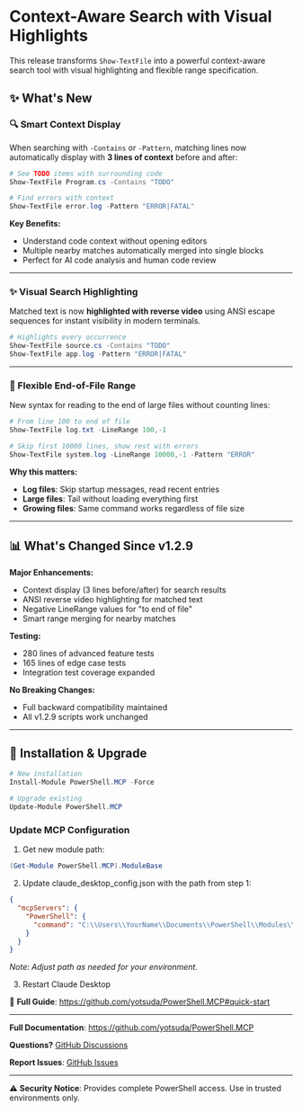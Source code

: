 # Context-Aware Search with Visual Highlights

This release transforms `Show-TextFile` into a powerful context-aware search tool with visual highlighting and flexible range specification.

## ✨ What's New

### **🔍 Smart Context Display**

When searching with `-Contains` or `-Pattern`, matching lines now automatically display with **3 lines of context** before and after:

```powershell
# See TODO items with surrounding code
Show-TextFile Program.cs -Contains "TODO"

# Find errors with context
Show-TextFile error.log -Pattern "ERROR|FATAL"
```

**Key Benefits:**
- Understand code context without opening editors
- Multiple nearby matches automatically merged into single blocks
- Perfect for AI code analysis and human code review

---

### **✨ Visual Search Highlighting**

Matched text is now **highlighted with reverse video** using ANSI escape sequences for instant visibility in modern terminals.

```powershell
# Highlights every occurrence
Show-TextFile source.cs -Contains "TODO"
Show-TextFile app.log -Pattern "ERROR|FATAL"
```

---

### **📏 Flexible End-of-File Range**

New syntax for reading to the end of large files without counting lines:

```powershell
# From line 100 to end of file
Show-TextFile log.txt -LineRange 100,-1

# Skip first 10000 lines, show rest with errors
Show-TextFile system.log -LineRange 10000,-1 -Pattern "ERROR"
```

**Why this matters:**
- **Log files**: Skip startup messages, read recent entries
- **Large files**: Tail without loading everything first
- **Growing files**: Same command works regardless of file size

---

## 📊 What's Changed Since v1.2.9

**Major Enhancements:**
- Context display (3 lines before/after) for search results
- ANSI reverse video highlighting for matched text
- Negative LineRange values for "to end of file"
- Smart range merging for nearby matches

**Testing:**
- 280 lines of advanced feature tests
- 165 lines of edge case tests
- Integration test coverage expanded

**No Breaking Changes:**
- Full backward compatibility maintained
- All v1.2.9 scripts work unchanged

---

## 🔄 Installation & Upgrade

```powershell
# New installation
Install-Module PowerShell.MCP -Force

# Upgrade existing
Update-Module PowerShell.MCP
```

### Update MCP Configuration

1. Get new module path:
```powershell
(Get-Module PowerShell.MCP).ModuleBase
```

2. Update claude_desktop_config.json with the path from step 1:
```json
{
  "mcpServers": {
    "PowerShell": {
      "command": "C:\\Users\\YourName\\Documents\\PowerShell\\Modules\\PowerShell.MCP\\1.3.0\\bin\\PowerShell.MCP.Proxy.exe"
    }
  }
}
```

*Note: Adjust path as needed for your environment.*

3. Restart Claude Desktop

📖 **Full Guide**: https://github.com/yotsuda/PowerShell.MCP#quick-start

---

**Full Documentation**: https://github.com/yotsuda/PowerShell.MCP

**Questions?** [GitHub Discussions](https://github.com/yotsuda/PowerShell.MCP/discussions)

**Report Issues**: [GitHub Issues](https://github.com/yotsuda/PowerShell.MCP/issues)

---

⚠ **Security Notice**: Provides complete PowerShell access. Use in trusted environments only.
